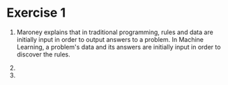 # Exercise 1

1. Maroney explains that in traditional programming, rules and data are initially input in order to output answers to a problem.  In Machine Learning, a problem's data and its answers are initially input in order to discover the rules.

2. 

3. 
